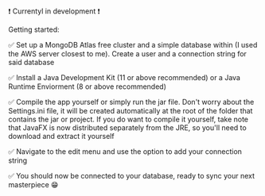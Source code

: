 ❗  Currentyl in development ❗ 

Getting started:

✅ Set up a MongoDB Atlas free cluster and a simple database within (I used the AWS server closest to me). Create a user and a connection string for said database

✅ Install a Java Development Kit (11 or above recommended) or a Java Runtime Enviorment (8 or above recommended)

✅ Compile the app yourself or simply run the jar file. Don't worry about the Settings.ini file, it will be created automatically at the root of the folder that contains the jar or project. If you do want to compile it yourself, take note that JavaFX is now distributed separately from the JRE, so you'll need to download and extract it yourself

✅ Navigate to the edit menu and use the option to add your connection string

✅ You should now be connected to your database, ready to sync your next masterpiece 😁
